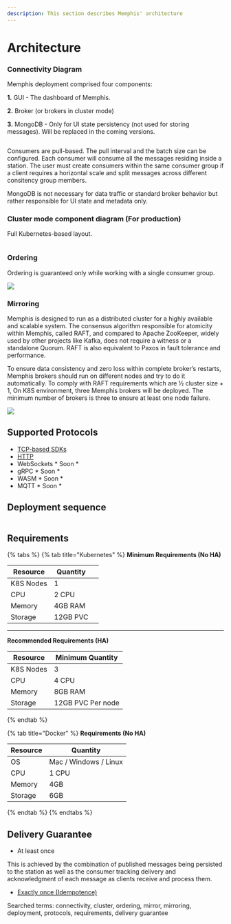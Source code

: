 ```yaml
---
description: This section describes Memphis' architecture
---
```


# Architecture

### Connectivity Diagram

Memphis deployment comprised four components:

**1.** GUI - The dashboard of Memphis.

**2.** Broker (or brokers in cluster mode)

**3.** MongoDB - Only for UI state persistency (not used for storing messages). Will be replaced in the coming versions.

<figure><img src="../.gitbook/assets/connectivity diagram.jpeg" alt=""><figcaption></figcaption></figure>

Consumers are pull-based. The pull interval and the batch size can be configured. Each consumer will consume all the messages residing inside a station. The user must create consumers within the same consumer group if a client requires a horizontal scale and split messages across different consitency group members.

MongoDB is not necessary for data traffic or standard broker behavior but rather responsible for UI state and metadata only.

### Cluster mode component diagram (For production)

Full Kubernetes-based layout.

<figure><img src="../.gitbook/assets/Memphis Architecture (1).jpg" alt=""><figcaption></figcaption></figure>

### Ordering

Ordering is guaranteed only while working with a single consumer group.

![](../.gitbook/assets/ordering.jpeg)

### Mirroring

Memphis is designed to run as a distributed cluster for a highly available and scalable system. The consensus algorithm responsible for atomicity within Memphis, called RAFT, and compared to Apache ZooKeeper, widely used by other projects like Kafka, does not require a witness or a standalone Quorum. RAFT is also equivalent to Paxos in fault tolerance and performance.

To ensure data consistency and zero loss within complete broker’s restarts, Memphis brokers should run on different nodes and try to do it automatically. To comply with RAFT requirements which are ½ cluster size + 1, On K8S environment, three Memphis brokers will be deployed. The minimum number of brokers is three to ensure at least one node failure.

![](../.gitbook/assets/replications.jpeg)

## Supported Protocols

* [TCP-based SDKs](broken-reference)
* [HTTP](../sdks-and-protocols/rest-http.md)
* WebSockets \* Soon \*
* gRPC \* Soon \*
* WASM \* Soon \*
* MQTT \* Soon \*

## Deployment sequence

<figure><img src="../.gitbook/assets/Deployment process.jpg" alt=""><figcaption></figcaption></figure>

## Requirements

{% tabs %}
{% tab title="Kubernetes" %}
**Minimum Requirements (No HA)**

<table><thead><tr><th>Resource</th><th>Quantity</th><th data-hidden></th></tr></thead><tbody><tr><td>K8S Nodes</td><td>1</td><td></td></tr><tr><td>CPU</td><td>2 CPU</td><td></td></tr><tr><td>Memory</td><td>4GB RAM</td><td></td></tr><tr><td>Storage</td><td>12GB PVC</td><td></td></tr></tbody></table>

****

**Recommended Requirements (HA)**

| Resource  | Minimum Quantity  |
| --------- | ----------------- |
| K8S Nodes | 3                 |
| CPU       | 4 CPU             |
| Memory    | 8GB RAM           |
| Storage   | 12GB PVC Per node |
{% endtab %}

{% tab title="Docker" %}
**Requirements (No HA)**

| Resource | Quantity               |
| -------- | ---------------------- |
| OS       | Mac / Windows / Linux  |
| CPU      | 1 CPU                  |
| Memory   | 4GB                    |
| Storage  | 6GB                    |
{% endtab %}
{% endtabs %}

## Delivery Guarantee

* At least once

This is achieved by the combination of published messages being persisted to the station as well as the consumer tracking delivery and acknowledgment of each message as clients receive and process them.

* [Exactly once (Idempotence)](concepts/idempotency.md)



Searched terms: connectivity, cluster, ordering, mirror, mirroring, deployment, protocols, requirements, delivery guarantee

